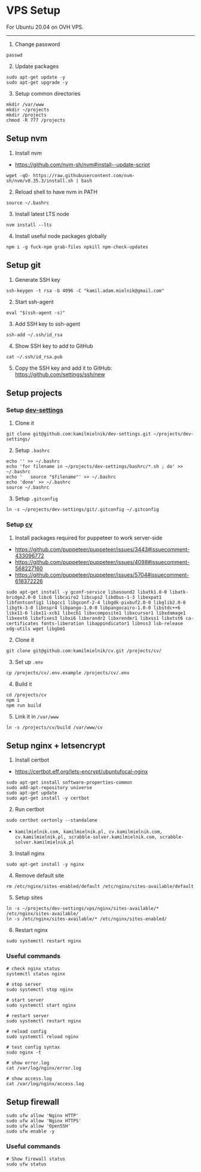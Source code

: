 # VPS Setup

For Ubuntu 20.04 on OVH VPS.

----

1. Change password
```Shell
passwd
```

2. Update packages
```Shell
sudo apt-get update -y
sudo apt-get upgrade -y
```

3. Setup common directories
```Shell
mkdir /var/www
mkdir ~/projects
mkdir /projects
chmod -R 777 /projects
```


## Setup nvm
1. Install nvm
- https://github.com/nvm-sh/nvm#install--update-script
```Shell
wget -qO- https://raw.githubusercontent.com/nvm-sh/nvm/v0.35.3/install.sh | bash
```

2. Reload shell to have nvm in PATH
```Shell:
source ~/.bashrc
```

3. Install latest LTS node
```Shell
nvm install --lts
```

4. Install useful node packages globally
```Shell
npm i -g fuck-npm grab-files npkill npm-check-updates
```

## Setup git
1. Generate SSH key
```Shell
ssh-keygen -t rsa -b 4096 -C "kamil.adam.mielnik@gmail.com"
```

2. Start ssh-agent
```Shell
eval "$(ssh-agent -s)"
```

3. Add SSH key to ssh-agent
```Shell
ssh-add ~/.ssh/id_rsa
```

4. Show SSH key to add to GitHub
```Shell
cat ~/.ssh/id_rsa.pub
```

5. Copy the SSH key and add it to GitHub: https://github.com/settings/ssh/new

## Setup projects

### Setup [dev-settings](https://github.com/kamilmielnik/dev-settings/)
1. Clone it
```Shell
git clone git@github.com:kamilmielnik/dev-settings.git ~/projects/dev-settings/
```

2. Setup `.bashrc`
```Shell
echo '' >> ~/.bashrc
echo 'for filename in ~/projects/dev-settings/bashrc/*.sh ; do' >> ~/.bashrc
echo '   source "$filename"' >> ~/.bashrc
echo 'done' >> ~/.bashrc
source ~/.bashrc
```

3. Setup `.gitconfig`
```Shell
ln -s ~/projects/dev-settings/git/.gitconfig ~/.gitconfig
```

### Setup [cv](https://github.com/kamilmielnik/cv/)
1. Install packages required for puppeteer to work server-side
- https://github.com/puppeteer/puppeteer/issues/3443#issuecomment-433096772
- https://github.com/puppeteer/puppeteer/issues/4098#issuecomment-568227160
- https://github.com/puppeteer/puppeteer/issues/5704#issuecomment-618372226
```Shell
sudo apt-get install -y gconf-service libasound2 libatk1.0-0 libatk-bridge2.0-0 libc6 libcairo2 libcups2 libdbus-1-3 libexpat1 libfontconfig1 libgcc1 libgconf-2-4 libgdk-pixbuf2.0-0 libglib2.0-0 libgtk-3-0 libnspr4 libpango-1.0-0 libpangocairo-1.0-0 libstdc++6 libx11-6 libx11-xcb1 libxcb1 libxcomposite1 libxcursor1 libxdamage1 libxext6 libxfixes3 libxi6 libxrandr2 libxrender1 libxss1 libxtst6 ca-certificates fonts-liberation libappindicator1 libnss3 lsb-release xdg-utils wget libgbm1
```

2. Clone it
```Shell
git clone git@github.com:kamilmielnik/cv.git /projects/cv/
```

3. Set up `.env`
```Shell
cp /projects/cv/.env.example /projects/cv/.env
```

4. Build it
```Shell
cd /projects/cv
npm i
npm run build
```

5. Link it in `/var/www`
```Shell
ln -s /projects/cv/build /var/www/cv
```

## Setup nginx + letsencrypt
1. Install certbot
- https://certbot.eff.org/lets-encrypt/ubuntufocal-nginx
```Shell
sudo apt-get install software-properties-common
sudo add-apt-repository universe
sudo apt-get update
sudo apt-get install -y certbot
```

2. Run certbot
```Shell
sudo certbot certonly --standalone
```
- `kamilmielnik.com, kamilmielnik.pl, cv.kamilmielnik.com, cv.kamilmielnik.pl, scrabble-solver.kamilmielnik.com, scrabble-solver.kamilmielnik.pl`

3. Install nginx
```Shell
sudo apt-get install -y nginx
```

4. Remove default site
```Shell
rm /etc/nginx/sites-enabled/default /etc/nginx/sites-available/default
```

5. Setup sites
```Shell
ln -s ~/projects/dev-settings/vps/nginx/sites-available/* /etc/nginx/sites-available/
ln -s /etc/nginx/sites-available/* /etc/nginx/sites-enabled/
```

6. Restart nginx
```Shell
sudo systemctl restart nginx
```

### Useful commands
```Shell
# check nginx status
systemctl status nginx

# stop server
sudo systemctl stop nginx

# start server
sudo systemctl start nginx

# restart server
sudo systemctl restart nginx

# reload config
sudo systemctl reload nginx

# test config syntax
sudo nginx -t

# show error.log
cat /var/log/nginx/error.log

# show access.log
cat /var/log/nginx/access.log
```

## Setup firewall

```Shell
sudo ufw allow 'Nginx HTTP'
sudo ufw allow 'Nginx HTTPS'
sudo ufw allow 'OpenSSH'
sudo ufw enable -y
```

### Useful commands
```Shell
# Show firewall status
sudo ufw status
```
